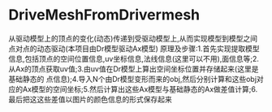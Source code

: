 # DriveMeshFromDrivermesh
从驱动模型上的顶点的变化(动态)传递到受驱动模型上,从而实现模型到模型之间点对点的动态驱动(本项目由Dr模型驱动Ax模型)
原理及步骤:1.首先实现提取模型信息,包括顶点的空间位置信息,uv坐标信息,法线信息(这里可以不用),面信息等;2.从Ax的顶点获取uv值;3.由uv值在Dr模型上算出空间坐标位置并存储起来(这里是基础静态的
点信息);4.导入N个由Dr模型变形而来的obj,然后分别计算和这些obj对应的Ax模型的空间坐标;5.然后计算出这些Ax模型与基础静态的Ax做差值计算;6.最后把这这些差值以图片的颜色信息的形式保存起来
